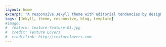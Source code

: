 ```yaml
---
layout: home
excerpt: "A responsive Jekyll theme with editorial tendencies by designer Michael Rose."
tags: [Jekyll, theme, responsive, blog, template]
#image:
#  feature: texture-feature-01.jpg
#  credit: Texture Lovers
#  creditlink: http://texturelovers.com
---
```

